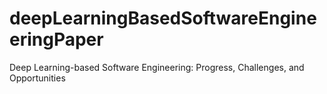 # deepLearningBasedSoftwareEngineeringPaper
Deep Learning-based Software Engineering: Progress, Challenges, and Opportunities
